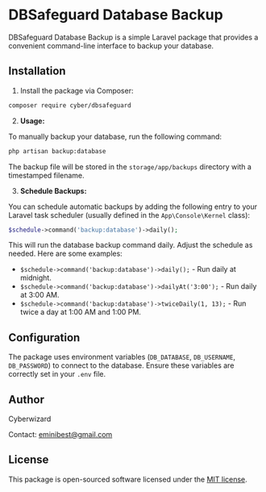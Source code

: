 # DBSafeguard Database Backup

DBSafeguard Database Backup is a simple Laravel package that provides a convenient command-line interface to backup your database.

## Installation

1. Install the package via Composer:

```bash
composer require cyber/dbsafeguard
```

2. **Usage:**

To manually backup your database, run the following command:

```bash
php artisan backup:database
```

The backup file will be stored in the `storage/app/backups` directory with a timestamped filename.

3. **Schedule Backups:**

You can schedule automatic backups by adding the following entry to your Laravel task scheduler (usually defined in the `App\Console\Kernel` class):

```php
$schedule->command('backup:database')->daily();
```

This will run the database backup command daily. Adjust the schedule as needed. Here are some examples:

- `$schedule->command('backup:database')->daily();` - Run daily at midnight.
- `$schedule->command('backup:database')->dailyAt('3:00');` - Run daily at 3:00 AM.
- `$schedule->command('backup:database')->twiceDaily(1, 13);` - Run twice a day at 1:00 AM and 1:00 PM.
<!-- Add more examples as needed -->

## Configuration

The package uses environment variables (`DB_DATABASE`, `DB_USERNAME`, `DB_PASSWORD`) to connect to the database. Ensure these variables are correctly set in your `.env` file.

## Author
Cyberwizard

Contact: [eminibest@gmail.com](mailto:eminibest@gmail.com)

## License

This package is open-sourced software licensed under the [MIT license](LICENSE).
